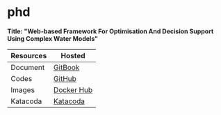 # phd

**Title: "Web-based Framework For Optimisation And Decision Support Using Complex Water Models"**

| Resources  | Hosted                                                 |
| ---------- | ------------------------------------------------------ |
| Document   | [GitBook](https://quanpan302.gitbooks.io/phd/content)  |
| Codes      | [GitHub](https://github.com/quanpan302/phd)            |
| Images     | [Docker Hub](https://hub.docker.com/r/quanpan302/phd)  |
| Katacoda   | [Katacoda](https://www.katacoda.com/quanpan302)        |
